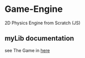 # Game-Engine
2D Physics Engine from Scratch (JS)

## myLib documentation
see The Game in [here](https://saaddamine.github.io/Game-Engine/)
